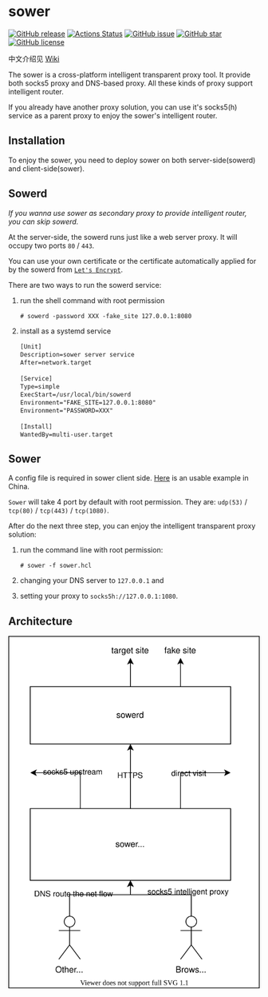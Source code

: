 # sower

[![GitHub release](http://img.shields.io/github/release/wweir/sower.svg?style=popout)](https://github.com/wweir/sower/releases)
[![Actions Status](https://github.com/wweir/sower/workflows/Go/badge.svg)](https://github.com/wweir/sower/actions)
[![GitHub issue](https://img.shields.io/github/issues/wweir/sower.svg?style=popout)](https://github.com/wweir/sower/issues)
[![GitHub star](https://img.shields.io/github/stars/wweir/sower.svg?style=popout)](https://github.com/wweir/sower/stargazers)
[![GitHub license](https://img.shields.io/github/license/wweir/sower.svg?style=popout)](LICENSE)

中文介绍见 [Wiki](https://github.com/wweir/sower/wiki)

The sower is a cross-platform intelligent transparent proxy tool. It provide both socks5 proxy and DNS-based proxy. All these kinds of proxy support intelligent router.

If you already have another proxy solution, you can use it's socks5(h) service as a parent proxy to enjoy the sower's intelligent router.

## Installation

To enjoy the sower, you need to deploy sower on both server-side(sowerd) and client-side(sower).

## Sowerd

_If you wanna use sower as secondary proxy to provide intelligent router, you can skip sowerd._

At the server-side, the sowerd runs just like a web server proxy. It will occupy two ports `80` / `443`.

You can use your own certificate or the certificate automatically applied for by the sowerd from [`Let's Encrypt`](https://letsencrypt.org/).

There are two ways to run the sowerd service:

1. run the shell command with root permission

   ```shell
   # sowerd -password XXX -fake_site 127.0.0.1:8080
   ```

2. install as a systemd service

   ```service
   [Unit]
   Description=sower server service
   After=network.target

   [Service]
   Type=simple
   ExecStart=/usr/local/bin/sowerd
   Environment="FAKE_SITE=127.0.0.1:8080"
   Environment="PASSWORD=XXX"

   [Install]
   WantedBy=multi-user.target
   ```

## Sower

A config file is required in sower client side. [Here](https://github.com/wweir/sower/wiki/sower.hcl) is an usable example in China.

`Sower` will take 4 port by default with root permission. They are: `udp(53)` / `tcp(80)` / `tcp(443)` / `tcp(1080)`.

After do the next three step, you can enjoy the intelligent transparent proxy solution:

1. run the command line with root permission:

   ```shell
   # sower -f sower.hcl
   ```

2. changing your DNS server to `127.0.0.1` and
3. setting your proxy to `socks5h://127.0.0.1:1080`.

## Architecture

![Architecture diagram](./sower.drawio.svg)
